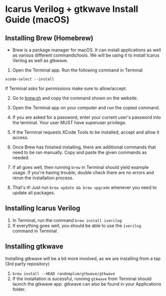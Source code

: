 # Icarus Verilog + gtkwave Install Guide (macOS)

## Installing Brew (Homebrew)

- Brew is a package manager for macOS. It can install applications as well as various different commands/tools. We will be using it to install Icarus Verilog as well as gtkwave.

1. Open the Terminal app. Run the following command in Terminal 
```
xcode-select --install
```
If Terminal asks for permissions make sure to allow/accept.

2. Go to [brew.sh](https://brew.sh/) and copy the command shown on the website.

3. Open the Terminal app on your computer and run the copied command.

4. If you are asked for a password, enter your current user's password into the terminal. Your user MUST have superuser privilege.

5. If the Terminal requests XCode Tools to be installed, accept and allow it access.

6. Once Brew has finished installing, there are additional commands that need to be ran manually. Copy and paste the given commands as needed.

7. If all goes well, then running ``brew`` in Terminal should yield example usage. If you're having trouble, double check there are no errors and rerun the installation process.

8. That's it! Just run ``brew update && brew upgrade`` whenever you need to update all packages.

## Installing Icarus Verilog

1. In Terminal, run the command ``brew install iverilog``
2. If everything goes well, you should be able to use the ``iverilog`` command in Terminal.

## Installing gtkwave

Installing gtkwave will be a bit more involved, as we are installing from a tap (3rd party repository)
1. ``brew install --HEAD randomplum/gtkwave/gtkwave``
2. If the installation is sucessful, running ``gtkwave`` from Terminal should launch the gtkwave app. gtkwave can also be found in your Applications folder.